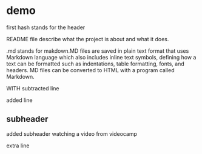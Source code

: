 # demo
first hash stands for the header

README file describe what the project is about and what it does.

.md stands for makdown.MD files are saved in plain text format that uses Markdown language which also includes inline text symbols, 
defining how a text can be formatted such as indentations, table formatting, fonts, and headers. 
MD files can be converted to HTML with a program called Markdown.


WITH subtracted line 

added line 

## subheader
added subheader 
watching a video from videocamp 

extra line


